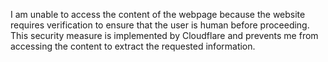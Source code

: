 I am unable to access the content of the webpage because the website requires verification to ensure that the user is human before proceeding. This security measure is implemented by Cloudflare and prevents me from accessing the content to extract the requested information.
